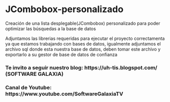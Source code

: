 # JCombobox-personalizado
Creación de una lista desplegable(JCombobox) personalizado para poder optimizar las búsquedas a la base de datos

<p>Adjuntamos las librerias requeridas para ejecutar el proyecto correctamenta ya que estamos trabajando con bases de datos, 
igualmente adjuntamos el archivo sql donde esta nuestra base de datos, deben tomar este archivo y exportarlo a su gestor de base de datos de confianza</p>

<h3> Te invito a seguir nuestro blog: https://uh-tis.blogspot.com/ (SOFTWARE GALAXIA) </h3>
<h3> Canal de Youtube: https://www.youtube.com/SoftwareGalaxiaTV </h3>
